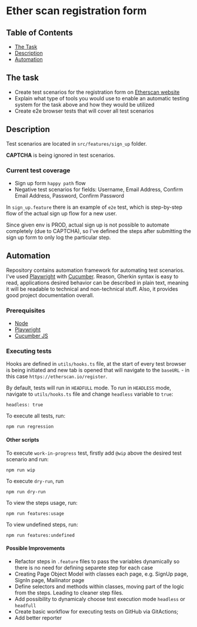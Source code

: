 # Ether scan registration form

## Table of Contents

- [The Task](#the-task)
- [Description](#description)
- [Automation](#automation)

## The task
- Create test scenarios for the registration form on [Etherscan website](https://etherscan.io/register)
- Explain what type of tools you would use to enable an automatic testing system for the task above and how they would be utilized
- Create e2e browser tests that will cover all test scenarios

## Description

Test scenarios are located in `src/features/sign_up` folder.

**CAPTCHA** is being ignored in test scenarios. 

### Current test coverage 
- Sign up form `happy path` flow 
- Negative test scenarios for fields: Username, Email Address, Confirm Email Address, Password, Confirm Password  

In `sign_up.feature` there is an example of `e2e` test, which is step-by-step flow of the actual sign up flow for a new user.

Since given env is PROD, actual sign up is not possible to automate completely (due to CAPTCHA), so I've defined the steps after submitting the sign up form to only log the particular step.    

## Automation

Repository contains automation framework for automating test scenarios. I've used [Playwright](https://playwright.dev/) with [Cucumber](https://cucumber.io/). Reason, Gherkin syntax is easy to read, applications desired behavior can be described in plain text, meaning it will be readable to technical and non-technical stuff. Also, it provides good project documentation overall.

### Prerequisites

- [Node](https://nodejs.org/en/download/package-manager)
- [Playwright](https://playwright.dev/docs/intro)
- [Cucumber JS](https://github.com/cucumber/cucumber-js)

### Executing tests

Hooks are defined in `utils/hooks.ts` file, at the start of every test browser is being initiated and new tab is opened that will navigate to the `baseURL` - in this case `https://etherscan.io/register`.

By default, tests will run in `HEADFULL` mode. To run in `HEADLESS` mode, navigate to `utils/hooks.ts` file and change `headless` variable to `true`:
```
headless: true
```

To execute all tests, run:

```
npm run regression
```
#### Other scripts
To execute `work-in-progress` test, firstly add `@wip` above the desired test scenario and run:

```
npm run wip
```
To execute `dry-run`, run
```
npm run dry-run
```
To view the steps usage, run:
```
npm run features:usage
```
To view undefined steps, run:
```
npm run features:undefined
```

#### Possible Improvements
- Refactor steps in `.feature` files to pass the variables dynamically so there is no need for defining separete step for each case 
- Creating Page Object Model with classes each page, e.g. SignUp page, SignIn page, Mailinator page 
- Define selectors and methods within classes, moving part of the logic from the steps. Leading to cleaner step files.
- Add possibility to dynamicaly choose test execution mode `headless` or `headfull`  
- Create basic workflow for executing tests on GitHub via GitActions;  
- Add better reporter